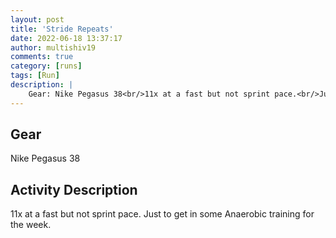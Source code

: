```yaml
---
layout: post
title: 'Stride Repeats'
date: 2022-06-18 13:37:17
author: multishiv19
comments: true
category: [runs]
tags: [Run]
description: |
    Gear: Nike Pegasus 38<br/>11x at a fast but not sprint pace.<br/>Just to get in some Anaerobic training for the week.
---
```


## Gear
Nike Pegasus 38

## Activity Description
11x at a fast but not sprint pace.
Just to get in some Anaerobic training for the week.


<div width='100%' class='strava-embed-placeholder' data-embed-type='activity' data-embed-id='7326261590'></div>
<script src='https://strava-embeds.com/embed.js'></script>
